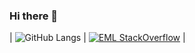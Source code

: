 ### Hi there 👋

| ![GitHub Langs](https://github-readme-stats.vercel.app/api/top-langs/?username=eml-bin&layout=compact&theme=merko) | [![EML StackOverflow](https://github-readme-stackoverflow.vercel.app/?userID=4010240)](https://stackoverflow.com/users/4010240/eduardo-ml) | 

<!--
**eml-bin/eml-bin** is a ✨ _special_ ✨ repository because its `README.md` (this file) appears on your GitHub profile.

Here are some ideas to get you started:

- 🔭 I’m currently working on ...
- 🌱 I’m currently learning ...
- 👯 I’m looking to collaborate on ...
- 🤔 I’m looking for help with ...
- 💬 Ask me about ...
- 📫 How to reach me: ...
- 😄 Pronouns: ...
- ⚡ Fun fact: ...
-->
